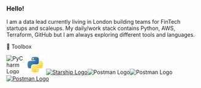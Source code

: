 ### Hello!

I am a data lead currently living in London building teams for FinTech startups and scaleups. My daily/work stack contains Python, AWS, Terraform, GitHub but I am always exploring different tools and languages. 

<!--
**jitsejan/jitsejan** is a ✨ _special_ ✨ repository because its `README.md` (this file) appears on your GitHub profile.

Here are some ideas to get you started:

- 🔭 I’m currently working on ...
- 🌱 I’m currently learning ...
- 👯 I’m looking to collaborate on ...
- 🤔 I’m looking for help with ...
- 💬 Ask me about ...
- 📫 How to reach me: ...
- 😄 Pronouns: ...
- ⚡ Fun fact: ...
-->

🧰 Toolbox

<img src="https://raw.githubusercontent.com/devicons/devicon/master/icons/python/python-original.svg" alt="Python Logo" width="50" height="50" /><img src="https://upload.wikimedia.org/wikipedia/commons/1/1d/PyCharm_Icon.svg" alt="PyCharm Logo" width="50" height="50" style="float: left" />
<a href="https://starship.rs/"><img src="https://starship.rs/icon.png" alt="Starship Logo" width=50 height=50></a><img src="https://www.svgrepo.com/show/354202/postman-icon.svg" alt="Postman Logo" width=50 height=50><img src="https://www.svgrepo.com/show/354202/postman-icon.svg" alt="Postman Logo" width=50 height=50><a href="https://fishshell.com/"><img src="https://user-images.githubusercontent.com/920838/47597523-5614b000-d944-11e8-88e2-3de62d581ec2.gif" alt="Postman Logo" width=50 height=50></a>

